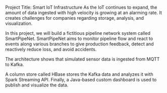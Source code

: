 Project Title: Smart IoT Infrastructure
As the IoT continues to expand, the amount of data ingested with high velocity is growing at an alarming rate. It creates challenges for companies regarding storage, analysis, and visualization. 

In this project, we will build a fictitious pipeline network system called SmartPipeNet. SmartPipeNet aims to monitor pipeline flow and react to events along various branches to give production feedback, detect and reactively reduce loss, and avoid accidents.

The architecture shows that simulated sensor data is ingested from MQTT to Kafka.

A column store called HBase stores the Kafka data and analyzes it with Spark Streaming API. Finally, a Java-based custom dashboard is used to publish and visualize the data.
